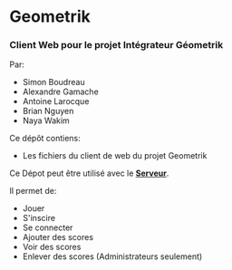 # Geometrik
### Client Web pour le projet Intégrateur Géometrik

Par:
* Simon Boudreau
* Alexandre Gamache
* Antoine Larocque
* Brian Nguyen
* Naya Wakim

Ce dépôt contiens:
* Les fichiers du client de web du projet Geometrik

Ce Dépot peut être utilisé avec le  **[Serveur](https://github.com/LeGhosdragon/H2025_TCH099_02_S1)**.

Il permet de:
* Jouer
* S'inscire
* Se connecter
* Ajouter des scores
* Voir des scores
* Enlever des scores (Administrateurs seulement)
